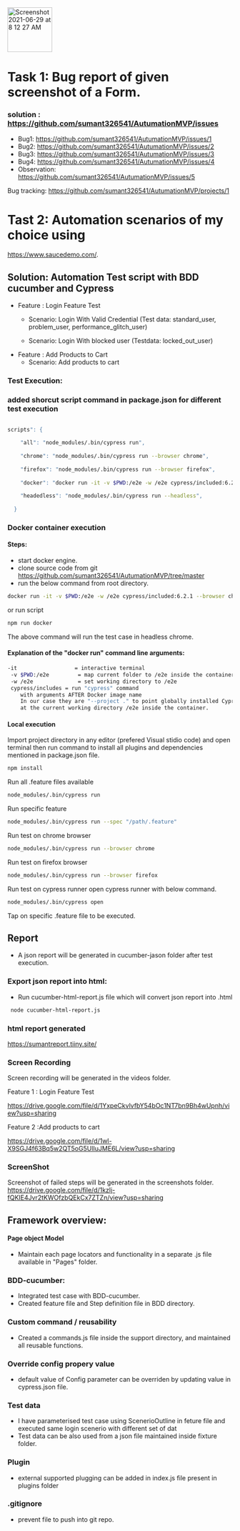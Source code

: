 <img width="100" alt="Screenshot 2021-06-29 at 8 12 27 AM" src="https://user-images.githubusercontent.com/39675511/123728969-d2a87b00-d8b1-11eb-9ece-558d4021f816.png">

# Task 1: Bug report of given screenshot of a Form. 
### solution : https://github.com/sumant326541/AutumationMVP/issues

- Bug1: https://github.com/sumant326541/AutumationMVP/issues/1
- Bug2: https://github.com/sumant326541/AutumationMVP/issues/2
- Bug3: https://github.com/sumant326541/AutumationMVP/issues/3
- Bug4: https://github.com/sumant326541/AutumationMVP/issues/4
- Observation: https://github.com/sumant326541/AutumationMVP/issues/5

Bug tracking: https://github.com/sumant326541/AutumationMVP/projects/1

# Tast 2: Automation scenarios of my choice using 

https://www.saucedemo.com/.


## Solution: Automation Test script with BDD cucumber and Cypress

- Feature : Login Feature Test
    - Scenario:  Login With Valid Credential (Test data: standard_user, problem_user, performance_glitch_user)
         
    - Scenario: Login With blocked user (Testdata: locked_out_user)
- Feature : Add Products to Cart
    - Scenario:  Add products to cart

### Test Execution:

### added shorcut script command in package.json for different test execution  
```sh

scripts": {

    "all": "node_modules/.bin/cypress run",
    
    "chrome": "node_modules/.bin/cypress run --browser chrome",
    
    "firefox": "node_modules/.bin/cypress run --browser firefox",
    
    "docker": "docker run -it -v $PWD:/e2e -w /e2e cypress/included:6.2.1 --browser chrome",
    
    "headedless": "node_modules/.bin/cypress run --headless",
    
  }
  ```
  
### Docker container execution
#### Steps:
- start docker engine.
- clone source code from git https://github.com/sumant326541/AutumationMVP/tree/master
- run the below command from root directory.
```sh
docker run -it -v $PWD:/e2e -w /e2e cypress/included:6.2.1 --browser chrome
```
or run script

```sh
npm run docker
```

The above command will run the test case in headless chrome.
#### Explanation of the "docker run" command line arguments:
```sh
-it                  = interactive terminal
 -v $PWD:/e2e         = map current folder to /e2e inside the container
 -w /e2e              = set working directory to /e2e
 cypress/includes = run "cypress" command
    with arguments AFTER Docker image name
    In our case they are "--project ." to point globally installed Cypress.
    at the current working directory /e2e inside the container.
```
####  Local execution

Import project directory in any editor (prefered Visual stidio code) and open terminal then run command to install all plugins and dependencies mentioned in package.json file.
```sh
npm install 
```
Run all .feature files available
```sh
node_modules/.bin/cypress run
```
Run specific feature 
```sh
node_modules/.bin/cypress run --spec "/path/.feature"
```
Run test on chrome browser
```sh
node_modules/.bin/cypress run --browser chrome
```

Run test on firefox browser
```sh
node_modules/.bin/cypress run --browser firefox
```
Run test on cypress runner
open cypress runner with below command.
```sh
node_modules/.bin/cypress open
```
Tap on specific .feature file to be executed.


## Report 

- A json report will be generated in cucumber-jason folder after test execution.
### Export json report into html: 
- Run cucumber-html-report.js file which will convert json report into .html
```sh
 node cucumber-html-report.js
```
### html report generated
https://sumantreport.tiiny.site/

### Screen Recording
Screen recording will be generated in the videos folder.

Feature 1 : Login Feature Test

https://drive.google.com/file/d/1YxpeCkvlvfbY54bOc1NT7bn9Bh4wUpnh/view?usp=sharing

Feature 2 :Add products to cart

https://drive.google.com/file/d/1wl-X9SGJ4f63Bq5w2QT5oG5UlIuJME6L/view?usp=sharing

### ScreenShot
Screenshot of failed steps will be generated in the screenshots folder.
https://drive.google.com/file/d/1kzlj-fQKIE4Jvr2tKWOfzbQEkCx7ZTZn/view?usp=sharing

## Framework overview:

#### Page object Model
- Maintain each page locators and functionality in  a separate .js file available in "Pages" folder.
### BDD-cucumber:
- Integrated test case with BDD-cucumber.
- Created feature file and Step definition file in BDD directory.

### Custom command / reusability
- Created a commands.js file inside the support directory, and maintained all reusable functions.

### Override config propery value
- default value of Config parameter can be overriden  by updating value in cypress.json file.
### Test data
- I have parameterised test case using ScenerioOutline in feture file and executed same login scenerio with different set of dat
- Test data can be also used from a json file maintained inside fixture folder.
### Plugin
- external supported plugging can be added in index.js file present in plugins folder

### .gitignore
- prevent file to push into git repo. 

